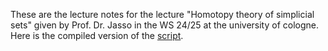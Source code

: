 These are the lecture notes for the lecture "Homotopy theory of simplicial sets" given by Prof. Dr. Jasso in the WS 24/25 at the university of cologne.
Here is the compiled version of the [script](main.pdf).
